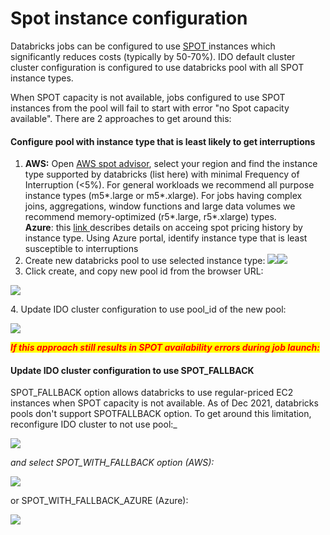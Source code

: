 # Spot instance configuration

Databricks jobs can be configured to use [SPOT ](https://aws.amazon.com/ec2/spot/)instances which significantly reduces costs (typically by 50-70%). IDO default cluster cluster configuration is configured to use databricks pool with all SPOT instance types.

When SPOT capacity is not available, jobs configured to use SPOT instances from the pool will fail to start with error "no Spot capacity available".  There are 2 approaches to get around this:

#### Configure pool with instance type that is least likely to get interruptions

1. **AWS:** Open [AWS spot advisor](https://aws.amazon.com/ec2/spot/instance-advisor/), select your region and find the instance type supported by databricks (list here) with minimal Frequency of Interruption (<5%). For general workloads we recommend all purpose instance types (m5\*.large or m5\*.xlarge). For jobs having complex joins, aggregations, window functions and large data volumes we recommend memory-optimized (r5\*.large, r5\*.xlarge) types.\
   **Azure**:  this [link ](https://databricks.com/blog/2021/05/25/leverage-unused-compute-capacity-for-data-ai-with-azure-spot-instances-and-azure-databricks.html)describes details on acceing spot pricing history by instance type. Using Azure portal, identify instance type that is least susceptible to interruptions&#x20;
2. Create new databricks pool to use selected instance type: ![](<../../../../.gitbook/assets/image (380).png>)![](<../../../../.gitbook/assets/image (381) (1).png>)
3. Click create, and copy new pool id from the browser URL:

![](<../../../../.gitbook/assets/image (378) (1).png>)

&#x20; 4\. Update IDO cluster configuration to use pool\_id of the new pool:

![](<../../../../.gitbook/assets/image (384).png>)

_<mark style="color:red;">**If this approach still results in SPOT availability errors during job launch:**</mark>_&#x20;

#### Update IDO cluster configuration to use SPOT\_FALLBACK

SPOT_FALLBACK option allows databricks to use regular-priced EC2 instances when SPOT capacity is not available. As of Dec 2021, databricks pools don't support SPOTFALLBACK option. To get around this limitation, reconfigure IDO cluster to not use pool:_&#x20;

![](<../../../../.gitbook/assets/image (383) (1).png>)

&#x20;_and select SPOT\_WITH\_FALLBACK option (AWS):_

![](<../../../../.gitbook/assets/image (378).png>)

or SPOT\_WITH\_FALLBACK\_AZURE (Azure):&#x20;

![](<../../../../.gitbook/assets/image (376).png>)
